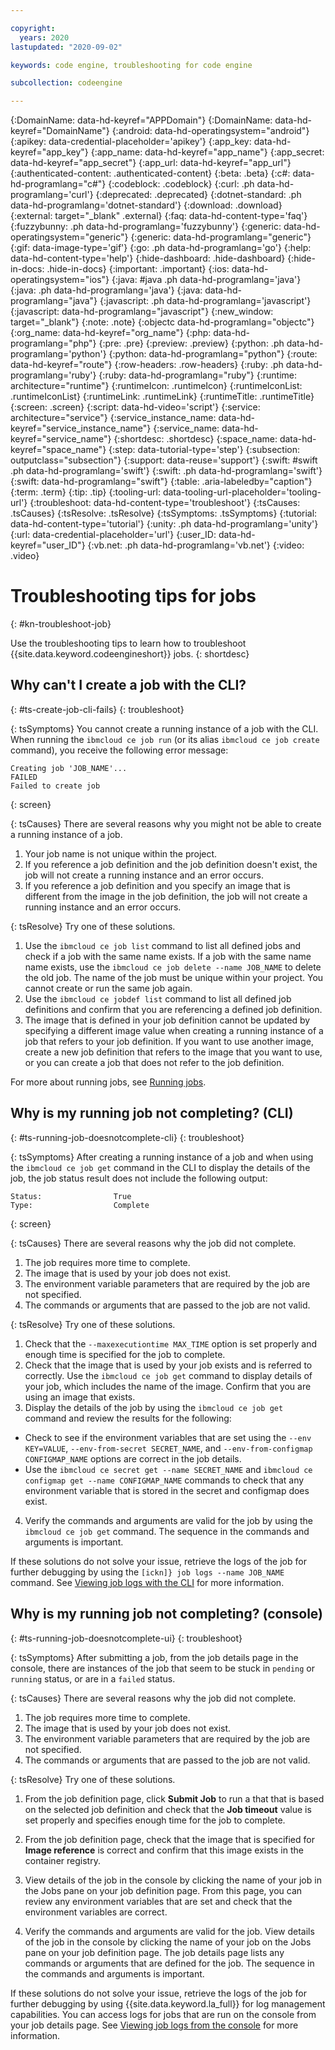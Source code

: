 ```yaml
---

copyright:
  years: 2020
lastupdated: "2020-09-02"

keywords: code engine, troubleshooting for code engine

subcollection: codeengine

---
```


{:DomainName: data-hd-keyref="APPDomain"}
{:DomainName: data-hd-keyref="DomainName"}
{:android: data-hd-operatingsystem="android"}
{:apikey: data-credential-placeholder='apikey'}
{:app_key: data-hd-keyref="app_key"}
{:app_name: data-hd-keyref="app_name"}
{:app_secret: data-hd-keyref="app_secret"}
{:app_url: data-hd-keyref="app_url"}
{:authenticated-content: .authenticated-content}
{:beta: .beta}
{:c#: data-hd-programlang="c#"}
{:codeblock: .codeblock}
{:curl: .ph data-hd-programlang='curl'}
{:deprecated: .deprecated}
{:dotnet-standard: .ph data-hd-programlang='dotnet-standard'}
{:download: .download}
{:external: target="_blank" .external}
{:faq: data-hd-content-type='faq'}
{:fuzzybunny: .ph data-hd-programlang='fuzzybunny'}
{:generic: data-hd-operatingsystem="generic"}
{:generic: data-hd-programlang="generic"}
{:gif: data-image-type='gif'}
{:go: .ph data-hd-programlang='go'}
{:help: data-hd-content-type='help'}
{:hide-dashboard: .hide-dashboard}
{:hide-in-docs: .hide-in-docs}
{:important: .important}
{:ios: data-hd-operatingsystem="ios"}
{:java: #java .ph data-hd-programlang='java'}
{:java: .ph data-hd-programlang='java'}
{:java: data-hd-programlang="java"}
{:javascript: .ph data-hd-programlang='javascript'}
{:javascript: data-hd-programlang="javascript"}
{:new_window: target="_blank"}
{:note: .note}
{:objectc data-hd-programlang="objectc"}
{:org_name: data-hd-keyref="org_name"}
{:php: data-hd-programlang="php"}
{:pre: .pre}
{:preview: .preview}
{:python: .ph data-hd-programlang='python'}
{:python: data-hd-programlang="python"}
{:route: data-hd-keyref="route"}
{:row-headers: .row-headers}
{:ruby: .ph data-hd-programlang='ruby'}
{:ruby: data-hd-programlang="ruby"}
{:runtime: architecture="runtime"}
{:runtimeIcon: .runtimeIcon}
{:runtimeIconList: .runtimeIconList}
{:runtimeLink: .runtimeLink}
{:runtimeTitle: .runtimeTitle}
{:screen: .screen}
{:script: data-hd-video='script'}
{:service: architecture="service"}
{:service_instance_name: data-hd-keyref="service_instance_name"}
{:service_name: data-hd-keyref="service_name"}
{:shortdesc: .shortdesc}
{:space_name: data-hd-keyref="space_name"}
{:step: data-tutorial-type='step'}
{:subsection: outputclass="subsection"}
{:support: data-reuse='support'}
{:swift: #swift .ph data-hd-programlang='swift'}
{:swift: .ph data-hd-programlang='swift'}
{:swift: data-hd-programlang="swift"}
{:table: .aria-labeledby="caption"}
{:term: .term}
{:tip: .tip}
{:tooling-url: data-tooling-url-placeholder='tooling-url'}
{:troubleshoot: data-hd-content-type='troubleshoot'}
{:tsCauses: .tsCauses}
{:tsResolve: .tsResolve}
{:tsSymptoms: .tsSymptoms}
{:tutorial: data-hd-content-type='tutorial'}
{:unity: .ph data-hd-programlang='unity'}
{:url: data-credential-placeholder='url'}
{:user_ID: data-hd-keyref="user_ID"}
{:vb.net: .ph data-hd-programlang='vb.net'}
{:video: .video}


# Troubleshooting tips for jobs
{: #kn-troubleshoot-job}

Use the troubleshooting tips to learn how to troubleshoot {{site.data.keyword.codeengineshort}} jobs.
{: shortdesc}

## Why can't I create a job with the CLI?
{: #ts-create-job-cli-fails}
{: troubleshoot}

{: tsSymptoms}
You cannot create a running instance of a job with the CLI. When running the `ibmcloud ce job run` (or its alias `ibmcloud ce job create` command), you receive the following error message:

```
Creating job 'JOB_NAME'...
FAILED
Failed to create job
```
{: screen}

{: tsCauses}
There are several reasons why you might not be able to create a running instance of a job. 

1. Your job name is not unique within the project.  
2. If you reference a job definition and the job definition doesn't exist, the job will not create a running instance and an error occurs.  
3. If you reference a job definition and you specify an image that is different from the image in the job definition, the job will not create a running instance and an error occurs.  

{: tsResolve}
Try one of these solutions.

1. Use the `ibmcloud ce job list` command to list all defined jobs and check if a job with the same name exists. If a job with the same name name exists, use the `ibmcloud ce job delete --name JOB_NAME` to delete the old job. The name of the job must be unique within your project. You cannot create or run the same job again.
2. Use the `ibmcloud ce jobdef list` command to list all defined job definitions and confirm that you are referencing a defined job definition. 
3. The image that is defined in your job definition cannot be updated by specifying a different image value when creating a running instance of a job that refers to your job definition. If you want to use another image, create a new job definition that refers to the image that you want to use, or you can create a job that does not refer to the job definition.

For more about running jobs, see [Running jobs](/docs/codeengine?topic=codeengine-kn-job-deploy).

## Why is my running job not completing? (CLI) 
{: #ts-running-job-doesnotcomplete-cli}
{: troubleshoot}

{: tsSymptoms}
After creating a running instance of a job and when using the `ibmcloud ce job get` command in the CLI to display the details of the job, the job status result does not include the following output: 

```
Status:                True
Type:                  Complete
```
{: screen}

{: tsCauses}
There are several reasons why the job did not complete.   

1. The job requires more time to complete. 
2. The image that is used by your job does not exist. 
3. The environment variable parameters that are required by the job are not specified.
4. The commands or arguments that are passed to the job are not valid. 

{: tsResolve}
Try one of these solutions.

1. Check that the `--maxexecutiontime MAX_TIME` option is set properly and enough time is specified for the job to complete.
2. Check that the image that is used by your job exists and is referred to correctly. Use the `ibmcloud ce job get` command to display details of your job, which includes the name of the image.  Confirm that you are using an image that exists. 
3. Display the details of the job by using the `ibmcloud ce job get` command and review the results for the following:
  * Check to see if the environment variables that are set using the `--env KEY=VALUE`, `--env-from-secret SECRET_NAME`, and `--env-from-configmap CONFIGMAP_NAME` options are correct in the job details.
  * Use the `ibmcloud ce secret get --name SECRET_NAME` and `ibmcloud ce configmap get --name CONFIGMAP_NAME` commands to check that any environment variable that is stored in the secret and configmap does exist. 

4. Verify the commands and arguments are valid for the job by using the `ibmcloud ce job get` command. The sequence in the commands and arguments is important.  

If these solutions do not solve your issue, retrieve the logs of the job for further debugging by using the `[ickn]} job logs --name JOB_NAME` command. See [Viewing job logs with the CLI](/docs/codeengine?topic=codeengine-kn-job-deploy#view-joblog-cli) for more information.

## Why is my running job not completing? (console) 
{: #ts-running-job-doesnotcomplete-ui}
{: troubleshoot}

{: tsSymptoms}
After submitting a job, from the job details page in the console, there are instances of the job that seem to be stuck in `pending` or `running` status, or are in a `failed` status.

{: tsCauses}
There are several reasons why the job did not complete.   

1. The job requires more time to complete. 
2. The image that is used by your job does not exist. 
3. The environment variable parameters that are required by the job are not specified. 
4. The commands or arguments that are passed to the job are not valid.

{: tsResolve}
Try one of these solutions.

1. From the job definition page, click **Submit Job** to run a that that is based on the selected job definition and check that the **Job timeout** value is set properly and specifies enough time for the job to complete.
2. From the job definition page, check that the image that is specified for **Image reference** is correct and confirm that this image exists in the container registry.  
3.  View details of the job in the console by clicking the name of your job in the Jobs pane on your job definition page. From this page, you can review any environment variables that are set and check that the environment variables are correct. 

4. Verify the commands and arguments are valid for the job. View details of the job in the console by clicking the name of your job on the Jobs pane on your job definition page.  The job details page lists any commands or arguments that are defined for the job. The sequence in the commands and arguments is important.  

If these solutions do not solve your issue, retrieve the logs of the job for further debugging by using {{site.data.keyword.la_full}} for log management capabilities. You can access logs for jobs that are run on the console from your job details page. See [Viewing job logs from the console](/docs/codeengine?topic=codeengine-kn-job-deploy#view-joblogs-ui) for more information.


